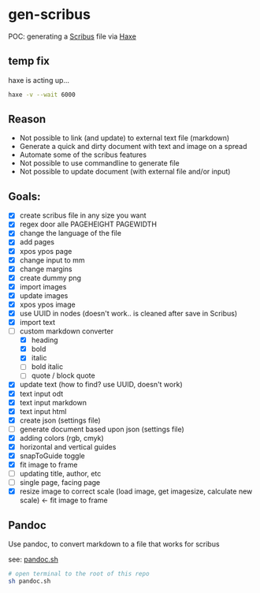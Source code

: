 # gen-scribus

POC: generating a [Scribus](https://www.scribus.net/) file via [Haxe](https://haxe.org/)

## temp fix

haxe is acting up...

```bash
haxe -v --wait 6000
```

## Reason

- Not possible to link (and update) to external text file (markdown)
- Generate a quick and dirty document with text and image on a spread
- Automate some of the scribus features
- Not possible to use commandline to generate file
- Not possible to update document (with external file and/or input)

## Goals:

- [x] create scribus file in any size you want
- [x] regex door alle PAGEHEIGHT PAGEWIDTH
- [x] change the language of the file
- [x] add pages
- [x] xpos ypos page
- [x] change input to mm
- [x] change margins
- [x] create dummy png
- [x] import images
- [x] update images
- [x] xpos ypos image
- [x] use UUID in nodes (doesn't work.. is cleaned after save in Scribus)
- [x] import text
- [ ] custom markdown converter
  - [x] heading
  - [x] bold
  - [x] italic
  - [ ] bold italic
  - [ ] quote / block quote
- [x] update text (how to find? use UUID, doesn't work)
- [x] text input odt
- [x] text input markdown
- [x] text input html
- [x] create json (settings file)
- [ ] generate document based upon json (settings file)
- [x] adding colors (rgb, cmyk)
- [x] horizontal and vertical guides
- [x] snapToGuide toggle
- [x] fit image to frame
- [ ] updating title, author, etc
- [ ] single page, facing page
- [x] resize image to correct scale (load image, get imagesize, calculate new scale) <- fit image to frame

## Pandoc

Use pandoc, to convert markdown to a file that works for scribus

see: [pandoc.sh](pandoc.sh)

```bash
# open terminal to the root of this repo
sh pandoc.sh
```
